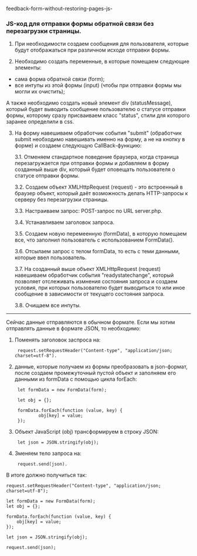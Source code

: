 feedback-form-without-restoring-pages-js-
### JS-код для отправки формы обратной связи без перезагрузки страницы.

1. При необходимости создаем сообщения для пользователя, которые будут отображаться при различном исходе отправки формы.

2. Необходимо создать переменные, в которые помещаем следующие элементы: 
* сама форма обратной связи (form);
* все интупы из этой формы (input) (чтобы при отправки формы мы могли их очистить);

А также необходимо создать новый элемент div (statusMessage), который будет выводить сообщение пользователю о статусе отправки формы, которому сразу присваиваем класс "status", стили для которого заранее определили в css.

3. На форму навешиваем обработчик события "submit" (обработчик submit необходимо навешивать именно на форму, а не на кнопку в форме) и создаем следующую CallBack-функцию:

    3.1. Отменяем стандартное поведение браузера, когда страница перезагружается при отправки формы и добавляем в форму созданный выше div, который будет оповещать пользователя о статусе отправки формы. 

    3.2. Создаем объект XMLHttpRequest (request) - это встроенный в браузер объект, который даёт возможность делать HTTP-запросы к серверу без перезагрузки страницы. 

    3.3. Настраиваем запрос: POST-запрос по URL server.php.

    3.4. Устанавливаем заголовок запроса.

    3.5. Создаем новую перемеенную (formData), в которую помещаем все, что заполнил пользователь с использованием FormData().

    3.6. Отсылаем запрос c телом formData, то есть с теми данными, которые ввел пользователь.

    3.7. На созданный выше объект XMLHttpRequest (request) навешиваем обработчик события "readystatechange", который позволяет отслеживать измнения состояния запроса и создаем условия, при которых пользователю будет выводиться то или иное сообщение в зависимости от текущего состояния запроса.

    3.8. Очищаем все инпуты.

---

Сейчас данные отправляются в обычном формате. Если мы хотим отправлять данные в формате JSON, то необходимо:
1. Поменять заголовок заспроса на:

        request.setRequestHeader("Content-type", "application/json; charset=utf-8").
    
2. данные, которые получаем из формы преобразовать в json-формат, после создаем промежуточный пустой объект и заполняем его данными из formData с помощью цикла forEach:

        let formData = new FormData(form);

        let obj = {}; 

        formData.forEach(function (value, key) {
                obj[key] = value;
        });
    
3. Объект JavaScript (obj) трансформируем в строку JSON: 

        let json = JSON.stringify(obj);
        
4. Зменяем тело запроса на:

        request.send(json).

В итоге должно получиться так:

    request.setRequestHeader("Content-type", "application/json; charset=utf-8");
    
    let formData = new FormData(form);
    let obj = {};

    formData.forEach(function (value, key) {
        obj[key] = value;
    });
    
    let json = JSON.stringify(obj);
    
    request.send(json);

